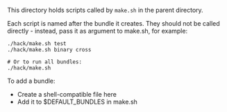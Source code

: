This directory holds scripts called by `make.sh` in the parent directory.

Each script is named after the bundle it creates.
They should not be called directly - instead, pass it as argument to make.sh, for example:

```
./hack/make.sh test
./hack/make.sh binary cross

# Or to run all bundles:
./hack/make.sh
```

To add a bundle:

* Create a shell-compatible file here
* Add it to $DEFAULT_BUNDLES in make.sh
